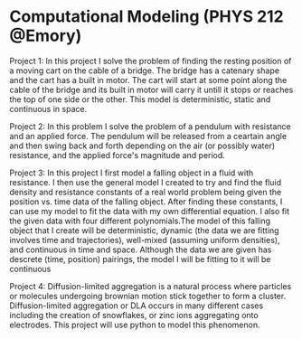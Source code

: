 # Computational Modeling (PHYS 212 @Emory)

Project 1: In this project I solve the problem of finding the resting position of a moving cart on the cable of a bridge. The bridge has a catenary shape and the cart has a built in motor. The cart will start at some point along the cable of the bridge and its built in motor will carry it untill it stops or reaches the top of one side or the other. This model is deterministic, static and continuous in space.

Project 2: In this problem I solve the problem of a pendulum with resistance and an applied force. The pendulum will be released from a ceartain angle and then swing back and forth depending on the air (or possibly water) resistance, and the applied force's magnitude and period.

Project 3: In this project I first model a falling object in a fluid with resistance. I then use the general model I created to try and find the fluid density and resistance constants of a real world problem being given the position vs. time data of the falling object. After finding these constants, I can use my model to fit the data with my own differential equation. I also fit the given data with four different polynomials.The model of this falling object that I create will be deterministic, dynamic (the data we are fitting involves time and trajectories), well-mixed (assuming uniform densities), and continuous in time and space. Although the data we are given has descrete (time, position) pairings, the model I will be fitting to it will be continuous

Project 4: Diffusion-limited aggregation is a natural process where particles or molecules undergoing brownian motion stick together to form a cluster. Diffusion-limited aggregation or DLA occurs in many different cases including the creation of snowflakes, or zinc ions aggregating onto electrodes. This project will use python to model this phenomenon.
